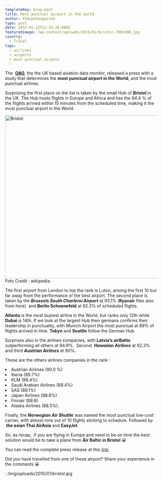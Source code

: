 ```yaml
---
templateKey: blog-post
title: Most punctual airport in the world
author: thexpatmagazine
type: post
date: 2015-01-12T12:34:26.000Z
featuredimage: /wp-content/uploads/2015/01/bristol-700x500.jpg
country: 
  - Travel
tags:
  - airlines
  - airports
  - most punctual airpots
---
```


The  <a href="https://www.oag.com" target="_blank"><strong>OAG</strong></a>, the the UK based aviation data monitor, released a press with a study that determines the **most punctual airport in the World**, and the most punctual airlines.

Surprising the first place on the list is taken by the small Hub of _**Bristol**_ in the UK. The Hub hosts flights in Europe and Africa and has the 94.4 % of the flights arrived within 15 minutes from the scheduled time, making it the most punctual airport in the World.<!--more-->

<img  src="/img/uploads/2015/01/bristol.jpg" alt="Bristol" width="750" height="536" srcset="/img/uploads/2015/01/bristol.jpg 750w, /img/uploads/2015/01/bristol-300x214.jpg 300w, /img/uploads/2015/01/bristol-700x500.jpg 700w" sizes="(max-width: 750px) 100vw, 750px" />Foto Credit : wikipedia.

The first airport from London to top the rank is Luton, among the first 10 but far away from the performance of the best airport. The second place is taken by the **_Brussels South Charleroi Airport_** at 93.1% (**Ryanair** flies also from here)  and **Berlin Schoenefeld** at 92.3% of scheduled flights.

**Atlanta** is the most busiest airline in the World, but ranks only 12th while **Dubai** is 14th. If we look at the largest Hub then germans confirms their leadership in punctuality, with Munich Airport the most punctual at 89% of flights arrived in time. **Tokyo** and **Seattle** follow the German Hub.

Surprises also in the airlines companies, with **Latvia&#8217;s airBaltic** outperforming all others at 94.9%.  Second  **_Hawaiian Airlines_** at 92.3% and third _**Austrian Airlines**_ at 90%.

These are the others airlines companies in the rank :

<li>
  Austrian Airlines (90.0 %)
</li>
<li>
  Iberia (89.7%)
</li>
<li>
  KLM (89.4%)
</li>
<li>
  Saudi Arabian Airlines (89.4%)
</li>
<li>
  SAS (89.1%)
</li>
<li>
  Japan Airlines (88.8%)
</li>
<li>
  Finnair (88.6)
</li>
<li>
  Alaska Airlines (88.5%).
</li>

<p>
  Finally, the <em><strong>Norwegian Air Shuttle</strong></em> was named the most punctual low-cost carrier, with almost nine out of 10 flights sticking to schedule. Followed by <strong> the asian Thai AirAsia</strong> and <strong>EasyJet</strong>.
</p>

<p>
  So, as recap,  if you are flying in Europe and need to be on time the best solution would be to take a plane from<strong> Air Baltic in Bristol</strong> 😀
</p>

<p>
  You can read the complete press release at this <a href="https://www.oag.com/Press-Room/bristol-airport-and-airbaltic-win-global-otp-battle" target="_blank">link</a>.
</p>

<p>
  Did you have travelled from one of these airport? Share your experience in the comments 😀
</p>

<p>

: /img/uploads/2015/01/bristol.jpg
